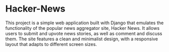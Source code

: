 # Hacker-News
 This project is a simple web application built with Django that emulates the functionality of the popular news aggregator site, Hacker News. It allows users to submit and upvote news stories, as well as comment and discuss them. The site features a clean and minimalist design, with a responsive layout that adapts to different screen sizes.
